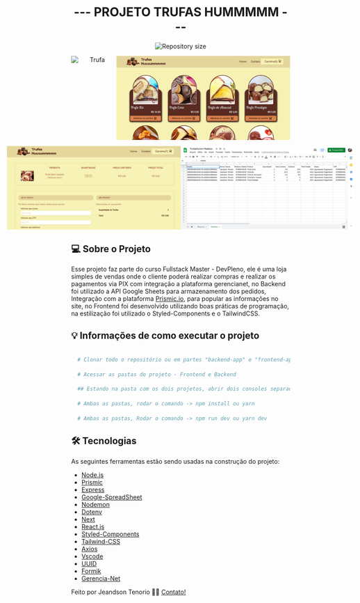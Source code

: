 <h1 align="center">
   --- PROJETO TRUFAS HUMMMMM ---
</h1>

<p align="center">
  <img alt="Repository size" src="https://img.shields.io/static/v1?label=Last%20commit&message=December&color=yellowgreen&style=for-the-badge&logo=Slack">
</p>

<p align="center" style="display: flex; align-items: flex-start; justify-content: center;">
  <img alt="Trufa" title="#Trufa" src="https://raw.githubusercontent.com/jeandsontb/ProjetoGerencianet/main/screen/Shoop.gif" width="400px">
  <img alt="Trufa" title="#Trufa" src="https://raw.githubusercontent.com/jeandsontb/ProjetoGerencianet/main/screen/trufa00.png" width="400px">
</p>

<p align="center" style="display: flex; align-items: flex-start; justify-content: center;">
  <img alt="Trufa" title="#Trufa" src="https://raw.githubusercontent.com/jeandsontb/ProjetoGerencianet/main/screen/trufa01.png" width="400px">
  <img alt="Trufa" title="#Trufa" src="https://raw.githubusercontent.com/jeandsontb/ProjetoGerencianet/main/screen/trufa02.png" width="400px">
</p>

## 💻 Sobre o Projeto

Esse projeto faz parte do curso Fullstack Master - DevPleno, ele é uma loja simples de vendas onde o cliente poderá realizar compras e realizar os pagamentos via PIX com integração a plataforma gerencianet, no Backend foi utilizado a API Google Sheets para armazenamento dos pedidos, Integração com a plataforma [Prismic.io][prismic], para popular as informações no site, no Frontend foi desenvolvido utilizando boas práticas de programação, na estilização foi utilizado o Styled-Components e o TailwindCSS.

## 💡 Informações de como executar o projeto

```bash

  # Clonar todo o repositório ou em partes "backend-app" e "frontend-app"

  # Acessar as pastas do projeto - Frontend e Backend

  ## Estando na pasta com os dois projetos, abrir dois consoles separados, um para acessar a pasta shop-backend e no outro console shop-frontend
  
  # Ambas as pastas, rodar o comando -> npm install ou yarn 

  # Ambas as pastas, Rodar o comando -> npm run dev ou yarn dev

```

## 🛠 Tecnologias

As seguintes ferramentas estão sendo usadas na construção do projeto:

- [Node.js][nodejs]
- [Prismic][prismic]
- [Express][express]
- [Google-SpreadSheet][apisheet]
- [Nodemon][nodemon]
- [Dotenv][dotenv]
- [Next][next]
- [React.js][react]
- [Styled-Components][styled]
- [Tailwind-CSS][tailwind]
- [Axios][axios]
- [Vscode][vscode]
- [UUID][uuid]
- [Formik][formik]
- [Gerencia-Net][gerencia]

Feito por Jeandson Tenorio 👋🏽 [Contato!](https://www.linkedin.com/in/jeandson/)

[react]: https://pt-br.reactjs.org/
[styled]: https://styled-components.com/
[nodejs]: https://nodejs.org/
[express]: https://expressjs.com/pt-br/
[Vscode]: https://code.visualstudio.com/
[nodemon]: https://www.npmjs.com/package/nodemon
[apisheet]: https://cloud.google.com/
[uuid]: https://www.npmjs.com/package/uuid
[dotenv]: https://www.npmjs.com/package/dotenv
[next]: https://nextjs.org/
[tailwind]: https://tailwindcss.com/
[axios]: https://www.npmjs.com/package/axios
[prismic]: https://prismic.io/
[formik]: https://formik.org/docs/overview
[gerencia]: https://gerencianet.com.br/